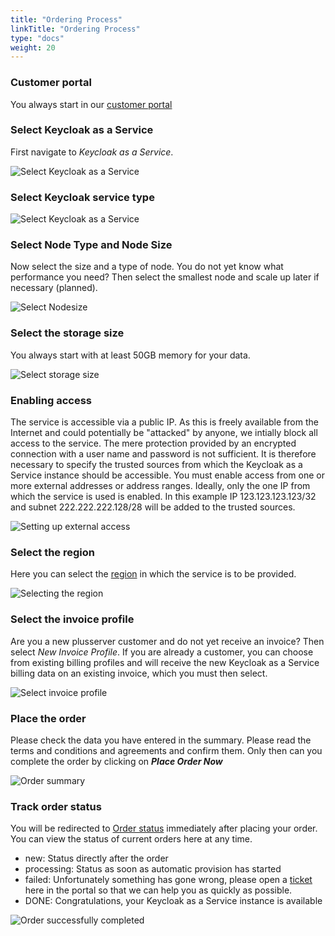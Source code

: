 ```yaml
---
title: "Ordering Process"
linkTitle: "Ordering Process"
type: "docs"
weight: 20
---
```


### Customer portal

You always start in our [customer portal](https://customerservice.plusserver.com)

### Select Keycloak as a Service

First navigate to *Keycloak as a Service*.

![Select Keycloak as a Service](/images/content/04-msl/en/iam_keycloak/ordering/1-cloud_service_keycloak.png)

### Select Keycloak service type

![Select Keycloak as a Service](/images/content/04-msl/en/iam_keycloak/ordering/2-select_keycloak_version.png)

### Select Node Type and Node Size

Now select the size and a type of node. You do not yet know what performance you need? Then select the smallest node and scale up later if necessary (planned).

![Select Nodesize](/images/content/04-msl/en/iam_keycloak/ordering/3-iam_keycloak-size.png)

### Select the storage size

You always start with at least 50GB memory for your data.

![Select storage size](/images/content/04-msl/en/iam_keycloak/ordering/4-iam_keycloak-storage.png)

### Enabling access

The service is accessible via a public IP. As this is freely available from the Internet and could potentially be "attacked" by anyone, we intially block all access to the service. The mere protection provided by an encrypted connection with a user name and password is not sufficient. It is therefore necessary to specify the trusted sources from which the Keycloak as a Service instance should be accessible.
You must enable access from one or more external addresses or address ranges. Ideally, only the one IP from which the service is used is enabled. In this example IP 123.123.123.123/32 and subnet 222.222.222.128/28 will be added to the trusted sources.

![Setting up external access](/images/content/04-msl/en/iam_keycloak/ordering/5-selection-trusted-sources.png)

### Select the region

Here you can select the [region](/en/general/plusserver-region-az/) in which the service is to be provided.

![Selecting the region](/images/content/04-msl/en/iam_keycloak/ordering/6-selection_region.png)

### Select the invoice profile

Are you a new plusserver customer and do not yet receive an invoice? Then select *New Invoice Profile*. If you are already a customer, you can choose from existing billing profiles and will receive the new Keycloak as a Service billing data on an existing invoice, which you must then select.

![Select invoice profile](/images/content/04-msl/en/iam_keycloak/ordering/7-selection-invoice-profile.png)

### Place the order

Please check the data you have entered in the summary. Please read the terms and conditions and agreements and confirm them. Only then can you complete the order by clicking on ***Place Order Now***

![Order summary](/images/content/04-msl/en/iam_keycloak/ordering/8-order-overview-keycloak.png)

### Track order status

You will be redirected to [Order status](https://customerservice.plusserver.com/order-status) immediately after placing your order. You can view the status of current orders here at any time.

* new: Status directly after the order
* processing: Status as soon as automatic provision has started
* failed: Unfortunately something has gone wrong, please open a [ticket](https://customerservice.plusserver.com/support/ticket-create) here in the portal so that we can help you as quickly as possible.
* DONE: Congratulations, your Keycloak as a Service instance is available

![Order successfully completed](/images/content/04-msl/en/iam_keycloak/ordering/10-order_status.png)

